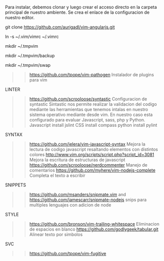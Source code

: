 Para instalar, debemos clonar y luego crear el acceso directo en la carpeta principal de nuestro ambiente.
Se crea el enlace de la configuracion de nuestro editor.

git clone https://github.com/aurigadl/vim-angularjs.git

ln -s ~/.vim/vimrc  ~/.vimrc

mkdir ~/.tmpvim

mkdir ~/.tmpvim/backup

mkdir ~/.tmpvim/swap


>> https://github.com/tpope/vim-pathogen
Instalador de plugins para vim


LINTER
>> https://github.com/scrooloose/syntastic
Configuracion de syntastic
Sintastic nos permite realizar la validacion del codigo mediante las herramientas que tenemos intalas en nuestro sistema operativo mediante desde vim.
En nuestro caso esta configurado para evaluar Javascript, sass, php y Python.
	Javascript install jslint
	CSS install compass
	python install  pylint


SYNTAX
>> https://github.com/jelera/vim-javascript-syntax
Mejora la lectura de codigo javascript resaltando elementos con distintos colores
>> http://www.vim.org/scripts/script.php?script_id=3081
Mejora la escritura de estructuras de javascript 
>> https://github.com/scrooloose/nerdcommenter
Manejo de comentarios 
>> https://github.com/myhere/vim-nodejs-complete
Completa el texto a escribir


SNIPPETS
>> https://github.com/msanders/snipmate.vim and https://github.com/jamescarr/snipmate-nodejs
snips para multiples lenguajes con adicion de node


STYLE
>> https://github.com/bronson/vim-trailing-whitespace
Eliminacion de espacios en blanco
>> https://github.com/godlygeek/tabular.git
Alinear texto por simbolos


SVC
>> https://github.com/tpope/vim-fugitive
